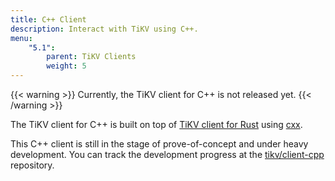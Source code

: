 ```yaml
---
title: C++ Client
description: Interact with TiKV using C++.
menu:
    "5.1":
        parent: TiKV Clients
        weight: 5
---
```


{{< warning >}}
Currently, the TiKV client for C++ is not released yet.
{{< /warning >}}

The TiKV client for C++ is built on top of [TiKV client for Rust](https://github.com/tikv/client-rust) using [cxx](https://github.com/dtolnay/cxx).

This C++ client is still in the stage of prove-of-concept and under heavy development. You can track the development progress at the [tikv/client-cpp](https://github.com/tikv/client-cpp/) repository.
